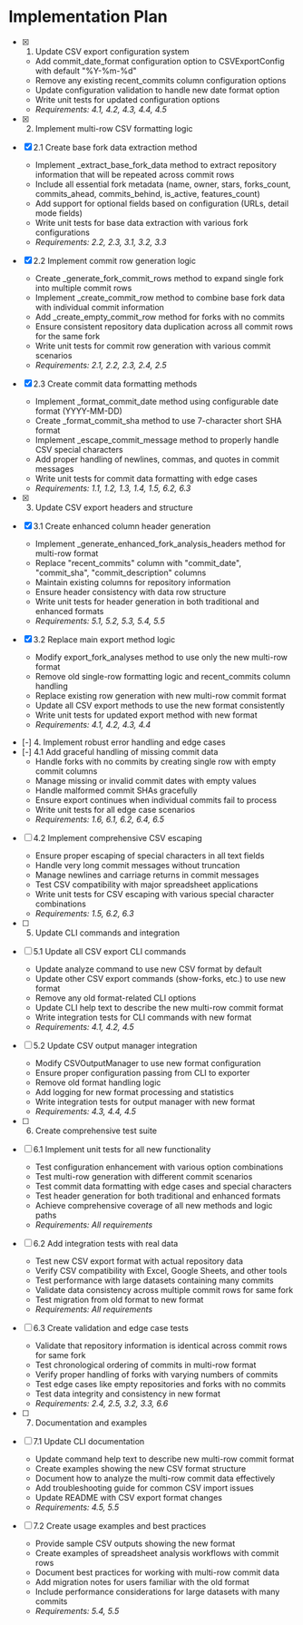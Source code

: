 # Implementation Plan

- [x] 1. Update CSV export configuration system
  - Add commit_date_format configuration option to CSVExportConfig with default "%Y-%m-%d"
  - Remove any existing recent_commits column configuration options
  - Update configuration validation to handle new date format option
  - Write unit tests for updated configuration options
  - _Requirements: 4.1, 4.2, 4.3, 4.4, 4.5_

- [x] 2. Implement multi-row CSV formatting logic
- [x] 2.1 Create base fork data extraction method
  - Implement _extract_base_fork_data method to extract repository information that will be repeated across commit rows
  - Include all essential fork metadata (name, owner, stars, forks_count, commits_ahead, commits_behind, is_active, features_count)
  - Add support for optional fields based on configuration (URLs, detail mode fields)
  - Write unit tests for base data extraction with various fork configurations
  - _Requirements: 2.2, 2.3, 3.1, 3.2, 3.3_

- [x] 2.2 Implement commit row generation logic
  - Create _generate_fork_commit_rows method to expand single fork into multiple commit rows
  - Implement _create_commit_row method to combine base fork data with individual commit information
  - Add _create_empty_commit_row method for forks with no commits
  - Ensure consistent repository data duplication across all commit rows for the same fork
  - Write unit tests for commit row generation with various commit scenarios
  - _Requirements: 2.1, 2.2, 2.3, 2.4, 2.5_

- [x] 2.3 Create commit data formatting methods
  - Implement _format_commit_date method using configurable date format (YYYY-MM-DD)
  - Create _format_commit_sha method to use 7-character short SHA format
  - Implement _escape_commit_message method to properly handle CSV special characters
  - Add proper handling of newlines, commas, and quotes in commit messages
  - Write unit tests for commit data formatting with edge cases
  - _Requirements: 1.1, 1.2, 1.3, 1.4, 1.5, 6.2, 6.3_

- [x] 3. Update CSV export headers and structure
- [x] 3.1 Create enhanced column header generation
  - Implement _generate_enhanced_fork_analysis_headers method for multi-row format
  - Replace "recent_commits" column with "commit_date", "commit_sha", "commit_description" columns
  - Maintain existing columns for repository information
  - Ensure header consistency with data row structure
  - Write unit tests for header generation in both traditional and enhanced formats
  - _Requirements: 5.1, 5.2, 5.3, 5.4, 5.5_

- [x] 3.2 Replace main export method logic
  - Modify export_fork_analyses method to use only the new multi-row format
  - Remove old single-row formatting logic and recent_commits column handling
  - Replace existing row generation with new multi-row commit format
  - Update all CSV export methods to use the new format consistently
  - Write unit tests for updated export method with new format
  - _Requirements: 4.1, 4.2, 4.3, 4.4_

- [-] 4. Implement robust error handling and edge cases
- [-] 4.1 Add graceful handling of missing commit data
  - Handle forks with no commits by creating single row with empty commit columns
  - Manage missing or invalid commit dates with empty values
  - Handle malformed commit SHAs gracefully
  - Ensure export continues when individual commits fail to process
  - Write unit tests for all edge case scenarios
  - _Requirements: 1.6, 6.1, 6.2, 6.4, 6.5_

- [ ] 4.2 Implement comprehensive CSV escaping
  - Ensure proper escaping of special characters in all text fields
  - Handle very long commit messages without truncation
  - Manage newlines and carriage returns in commit messages
  - Test CSV compatibility with major spreadsheet applications
  - Write unit tests for CSV escaping with various special character combinations
  - _Requirements: 1.5, 6.2, 6.3_

- [ ] 5. Update CLI commands and integration
- [ ] 5.1 Update all CSV export CLI commands
  - Update analyze command to use new CSV format by default
  - Update other CSV export commands (show-forks, etc.) to use new format
  - Remove any old format-related CLI options
  - Update CLI help text to describe the new multi-row commit format
  - Write integration tests for CLI commands with new format
  - _Requirements: 4.1, 4.2, 4.5_

- [ ] 5.2 Update CSV output manager integration
  - Modify CSVOutputManager to use new format configuration
  - Ensure proper configuration passing from CLI to exporter
  - Remove old format handling logic
  - Add logging for new format processing and statistics
  - Write integration tests for output manager with new format
  - _Requirements: 4.3, 4.4, 4.5_

- [ ] 6. Create comprehensive test suite
- [ ] 6.1 Implement unit tests for all new functionality
  - Test configuration enhancement with various option combinations
  - Test multi-row generation with different commit scenarios
  - Test commit data formatting with edge cases and special characters
  - Test header generation for both traditional and enhanced formats
  - Achieve comprehensive coverage of all new methods and logic paths
  - _Requirements: All requirements_

- [ ] 6.2 Add integration tests with real data
  - Test new CSV export format with actual repository data
  - Verify CSV compatibility with Excel, Google Sheets, and other tools
  - Test performance with large datasets containing many commits
  - Validate data consistency across multiple commit rows for same fork
  - Test migration from old format to new format
  - _Requirements: All requirements_

- [ ] 6.3 Create validation and edge case tests
  - Validate that repository information is identical across commit rows for same fork
  - Test chronological ordering of commits in multi-row format
  - Verify proper handling of forks with varying numbers of commits
  - Test edge cases like empty repositories and forks with no commits
  - Test data integrity and consistency in new format
  - _Requirements: 2.4, 2.5, 3.2, 3.3, 6.6_

- [ ] 7. Documentation and examples
- [ ] 7.1 Update CLI documentation
  - Update command help text to describe new multi-row commit format
  - Create examples showing the new CSV format structure
  - Document how to analyze the multi-row commit data effectively
  - Add troubleshooting guide for common CSV import issues
  - Update README with CSV export format changes
  - _Requirements: 4.5, 5.5_

- [ ] 7.2 Create usage examples and best practices
  - Provide sample CSV outputs showing the new format
  - Create examples of spreadsheet analysis workflows with commit rows
  - Document best practices for working with multi-row commit data
  - Add migration notes for users familiar with the old format
  - Include performance considerations for large datasets with many commits
  - _Requirements: 5.4, 5.5_